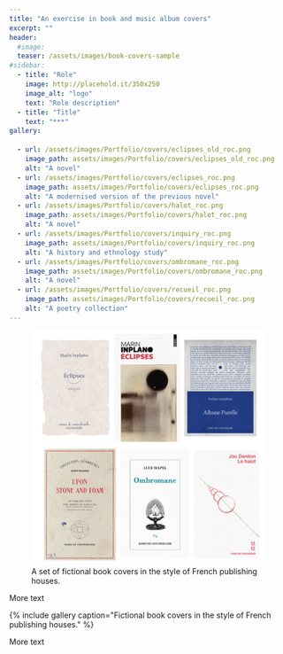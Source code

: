 ```yaml
---
title: "An exercise in book and music album covers"
excerpt: ""
header:
  #image:
  teaser: /assets/images/book-covers-sample
#sidebar:
  - title: "Role"
    image: http://placehold.it/350x250
    image_alt: "logo"
    text: "Role description"
  - title: "Title"
    text: "***"
gallery:

  - url: /assets/images/Portfolio/covers/eclipses_old_roc.png
    image_path: assets/images/Portfolio/covers/eclipses_old_roc.png
    alt: "A novel"
  - url: /assets/images/Portfolio/covers/eclipses_roc.png
    image_path: assets/images/Portfolio/covers/eclipses_roc.png
    alt: "A modernised version of the previous novel"
  - url: /assets/images/Portfolio/covers/halot_roc.png
    image_path: assets/images/Portfolio/covers/halot_roc.png
    alt: "A novel"
  - url: /assets/images/Portfolio/covers/inquiry_roc.png
    image_path: assets/images/Portfolio/covers/inquiry_roc.png
    alt: "A history and ethnology study"
  - url: /assets/images/Portfolio/covers/ombromane_roc.png
    image_path: assets/images/Portfolio/covers/ombromane_roc.png
    alt: "A novel"
  - url: /assets/images/Portfolio/covers/recueil_roc.png
    image_path: assets/images/Portfolio/covers/recueil_roc.png
    alt: "A poetry collection"
---
```

<figure>
  <img src="/assets/images/Portfolio/covers/covers_roc.png" alt="A set of fictional book covers in the style of French publishing houses">
  <figcaption>A set of fictional book covers in the style of French publishing houses.</figcaption>
</figure>

More text

{% include gallery caption="Fictional book covers in the style of French publishing houses." %}

More text
